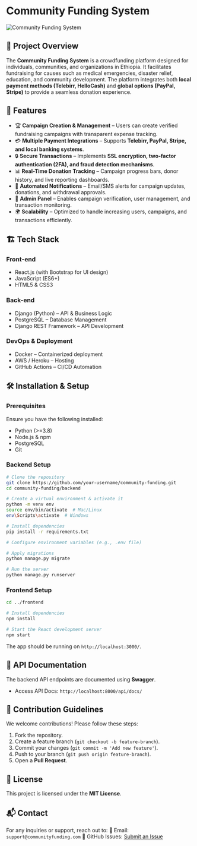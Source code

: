 # Community Funding System

![Community Funding System](https://your-image-url.com)

## 📌 Project Overview
The **Community Funding System** is a crowdfunding platform designed for individuals, communities, and organizations in Ethiopia. It facilitates fundraising for causes such as medical emergencies, disaster relief, education, and community development. The platform integrates both **local payment methods (Telebirr, HelloCash)** and **global options (PayPal, Stripe)** to provide a seamless donation experience.

## 🚀 Features
- 🏆 **Campaign Creation & Management** – Users can create verified fundraising campaigns with transparent expense tracking.
- 💳 **Multiple Payment Integrations** – Supports **Telebirr, PayPal, Stripe, and local banking systems**.
- 🔒 **Secure Transactions** – Implements **SSL encryption, two-factor authentication (2FA), and fraud detection mechanisms**.
- 📊 **Real-Time Donation Tracking** – Campaign progress bars, donor history, and live reporting dashboards.
- 📩 **Automated Notifications** – Email/SMS alerts for campaign updates, donations, and withdrawal approvals.
- 🔄 **Admin Panel** – Enables campaign verification, user management, and transaction monitoring.
- 🌍 **Scalability** – Optimized to handle increasing users, campaigns, and transactions efficiently.

## 🏗️ Tech Stack
### **Front-end**
- React.js (with Bootstrap for UI design)
- JavaScript (ES6+)
- HTML5 & CSS3

### **Back-end**
- Django (Python) – API & Business Logic
- PostgreSQL – Database Management
- Django REST Framework – API Development

### **DevOps & Deployment**
- Docker – Containerized deployment
- AWS / Heroku – Hosting
- GitHub Actions – CI/CD Automation

## 🛠️ Installation & Setup
### **Prerequisites**
Ensure you have the following installed:
- Python (>=3.8)
- Node.js & npm
- PostgreSQL
- Git

### **Backend Setup**
```sh
# Clone the repository
git clone https://github.com/your-username/community-funding.git
cd community-funding/backend

# Create a virtual environment & activate it
python -m venv env
source env/bin/activate  # Mac/Linux
env\Scripts\activate  # Windows

# Install dependencies
pip install -r requirements.txt

# Configure environment variables (e.g., .env file)

# Apply migrations
python manage.py migrate

# Run the server
python manage.py runserver
```

### **Frontend Setup**
```sh
cd ../frontend

# Install dependencies
npm install

# Start the React development server
npm start
```

The app should be running on `http://localhost:3000/`.

## 📖 API Documentation
The backend API endpoints are documented using **Swagger**.
- Access API Docs: `http://localhost:8000/api/docs/`

## 🤝 Contribution Guidelines
We welcome contributions! Please follow these steps:
1. Fork the repository.
2. Create a feature branch (`git checkout -b feature-branch`).
3. Commit your changes (`git commit -m 'Add new feature'`).
4. Push to your branch (`git push origin feature-branch`).
5. Open a **Pull Request**.

## 📜 License
This project is licensed under the **MIT License**.

## 📬 Contact
For any inquiries or support, reach out to:
📧 Email: `support@communityfunding.com`
📌 GitHub Issues: [Submit an Issue](https://github.com/your-username/community-funding/issues)
